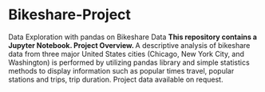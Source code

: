 # Bikeshare-Project
Data Exploration with pandas on Bikeshare Data
<b> This repository contains a Jupyter Notebook. </b>
<b> Project Overview. </b>
A descriptive analysis of bikeshare data from three major United States cities (Chicago, New York City, and Washington) is performed by utilizing pandas library and simple statistics methods to display information such as popular times travel, popular stations and trips, trip duration.
Project data available on request.

